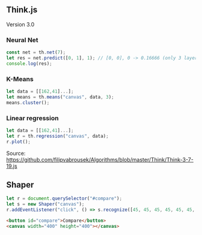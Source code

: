 ## Think.js
Version 3.0

### Neural Net

```js
const net = th.net(7);
let res = net.predict([0, 1], 1); // [0, 0], 0 -> 0.16666 (only 3 layers)
console.log(res);
```

### K-Means
```js
let data = [[162,41]...];
let means = th.means("canvas", data, 3);
means.cluster();
```


### Linear regression
```js
let data = [[162,41]...];
let r = th.regression("canvas", data);
r.plot();
```

Source: https://github.com/filipvabrousek/Algorithms/blob/master/Think/Think-3-7-19.js

## Shaper
```js
let r = document.querySelector("#compare");
let s = new Shaper("canvas");
r.addEventListener("click", () => s.recognize([45, 45, 45, 45, 45, 45, 90, 90, 90, 90, 90]));
```

```html
<button id="compare">Compare</button>
<canvas width="400" height="400"></canvas> 
```

